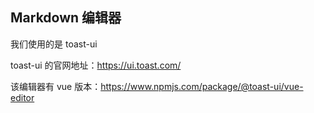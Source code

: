 ## Markdown 编辑器



我们使用的是 toast-ui



toast-ui 的官网地址：https://ui.toast.com/



该编辑器有 vue 版本：https://www.npmjs.com/package/@toast-ui/vue-editor



